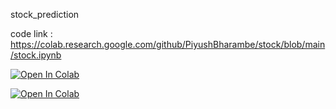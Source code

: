 stock_prediction

code link : https://colab.research.google.com/github/PiyushBharambe/stock/blob/main/stock.ipynb

[![Open In Colab](https://colab.research.google.com/assets/colab-badge.svg)](https://colab.research.google.com/github/PiyushBharambe/stock/blob/main/stock.ipynb)

[![Open In Colab](https://colab.research.google.com/assets/colab-badge.svg)](https://colab.research.google.com/github/PiyushBharambe/stock/blob/main/Stockk.ipynb)

